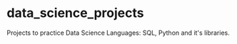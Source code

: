 # data_science_projects
Projects to practice Data Science
Languages: SQL, Python and it's libraries.
